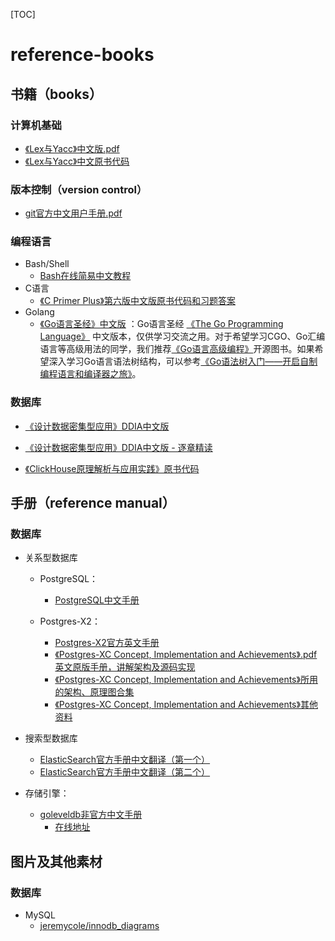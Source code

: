 [TOC]



# reference-books

## 书籍（books）

### 计算机基础

- [《Lex与Yacc》中文版.pdf](books/compiler-principles/lex-and-yacc_ZH_CN/Lex-and-Yacc-Chinese.pdf)
- [《Lex与Yacc》中文原书代码](books/compiler-principles/lex-and-yacc_ZH_CN/source-code)



### 版本控制（version control）

- [git官方中文用户手册.pdf](books/version-control/git中文用户手册.pdf)

### 编程语言

- Bash/Shell
  - [Bash在线简易中文教程](books/programming-language/bash/bash-tutorial)
- C语言
  - [《C Primer Plus》第六版中文版原书代码和习题答案](book-code/programming-language/cpp-primer-plus-6th)
- Golang
  - [《Go语言圣经》中文版](books/programming-language/golang/gopl-zh) ：Go语言圣经 [《The Go Programming Language》](http://gopl.io/) 中文版本，仅供学习交流之用。对于希望学习CGO、Go汇编语言等高级用法的同学，我们推荐[《Go语言高级编程》](https://github.com/chai2010/advanced-go-programming-book)开源图书。如果希望深入学习Go语言语法树结构，可以参考[《Go语法树入门——开启自制编程语言和编译器之旅》](https://github.com/chai2010/go-ast-book)。


### 数据库

- [《设计数据密集型应用》DDIA中文版](books/databases/ddia-cn)

- [《设计数据密集型应用》DDIA中文版 - 逐章精读](books/databases/ddia-cn-notes)
- [《ClickHouse原理解析与应用实践》原书代码](book-code/databases/clickhouse/clickhouse-principle-analysis-and-practice)



## 手册（reference manual）

### 数据库

- 关系型数据库
  - PostgreSQL：
    - [PostgreSQL中文手册](reference-manual/databases/postgresql/pgdoc-cn/)

  - Postgres-X2：
    - [Postgres-X2官方英文手册](reference-manual/databases/postgresql/postgres-x2)
    - [《Postgres-XC Concept, Implementation and Achievements》.pdf 英文原版手册，讲解架构及源码实现](reference-manual/databases/postgresql/pgx2-implementation/XCimplementation/pgxc.pdf)
    - [《Postgres-XC Concept, Implementation and Achievements》所用的架构、原理图合集](reference-manual/databases/postgresql/pgx2-implementation/XCimplementation/arch_doc)
    - [《Postgres-XC Concept, Implementation and Achievements》其他资料](reference-manual/databases/postgresql/pgx2-implementation/XCimplementation/)

- 搜索型数据库
  - [ElasticSearch官方手册中文翻译（第一个）](reference-manual/databases/elasticsearch/elasticsearch-reference-translation/)
  - [ElasticSearch官方手册中文翻译（第二个）](reference-manual/databases/elasticsearch/elasticsearch-doc-cn)
- 存储引擎：
  - [goleveldb非官方中文手册](reference-manual/databases/leveldb/goleveldb-handbook)
    - [在线地址](https://leveldb-handbook.readthedocs.io/zh/latest/index.html)


## 图片及其他素材

### 数据库

- MySQL
  - [jeremycole/innodb_diagrams](charts/databases/mysql/innodb_diagrams)
